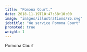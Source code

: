 ```yaml
---
title: "Pomona Court."
date: 2018-11-19T10:47:58+10:00
image: "images/illustrations/85.svg"
jobtitle: "We service Pomona Court"
promoted: true
weight: 1
---
```


Pomona Court
